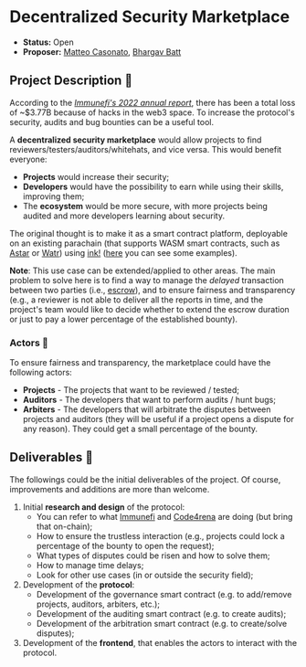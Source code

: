# Decentralized Security Marketplace

* **Status:** Open
* **Proposer:** [Matteo Casonato](https://github.com/0xCaso), [Bhargav Batt](https://github.com/bhargavbh)

## Project Description :page_facing_up: 

According to the [*Immunefi's 2022 annual report*](https://assets.ctfassets.net/t3wqy70tc3bv/1ObYJk9jzWS4ExHICslYep/e2b5cee51268e47ee164c4dffbd78ad4/Immunefi_Crypto_Losses_2022_Report.pdf), there has been a total loss of ~$3.77B because of hacks in the web3 space. To increase the protocol's security, audits and bug bounties can be a useful tool.

A **decentralized security marketplace** would allow projects to find reviewers/testers/auditors/whitehats, and vice versa. This would benefit everyone:
- **Projects** would increase their security;
- **Developers** would have the possibility to earn while using their skills, improving them;
- The **ecosystem** would be more secure, with more projects being audited and more developers learning about security.

The original thought is to make it as a smart contract platform, deployable on an existing parachain (that supports WASM smart contracts, such as [Astar](https://docs.astar.network/docs/getting-started) or [Watr](https://docs.watr.org/builders/substrate-contracts)) using [ink!](https://paritytech.github.io/ink/) ([here](https://github.com/paritytech/awesome-ink) you can see some examples).

**Note**: This use case can be extended/applied to other areas. The main problem to solve here is to find a way to manage the *delayed* transaction between two parties (i.e., [escrow](https://en.wikipedia.org/wiki/Escrow)), and to ensure fairness and transparency (e.g., a reviewer is not able to deliver all the reports in time, and the project's team would like to decide whether to extend the escrow duration or just to pay a lower percentage of the established bounty).

### Actors :busts_in_silhouette:

To ensure fairness and transparency, the marketplace could have the following actors:
- **Projects** - The projects that want to be reviewed / tested;
- **Auditors** - The developers that want to perform audits / hunt bugs;
- **Arbiters** - The developers that will arbitrate the disputes between projects and auditors (they will be useful if a project opens a dispute for any reason). They could get a small percentage of the bounty.

## Deliverables :nut_and_bolt:


The followings could be the initial deliverables of the project. Of course, improvements and additions are more than welcome.
1) Initial **research and design** of the protocol:
   - You can refer to what [Immunefi](https://immunefi.com/explore/) and [Code4rena](https://code4rena.com/) are doing (but bring that on-chain);
   - How to ensure the trustless interaction (e.g., projects could lock a percentage of the bounty to open the request);
   - What types of disputes could be risen and how to solve them;
   - How to manage time delays;
   - Look for other use cases (in or outside the security field);
2) Development of the **protocol**:
   - Development of the governance smart contract (e.g. to add/remove projects, auditors, arbiters, etc.);
   - Development of the auditing smart contract (e.g. to create audits);
   - Development of the arbitration smart contract (e.g. to create/solve disputes);
3) Development of the **frontend**, that enables the actors to interact with the protocol.
